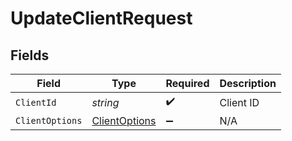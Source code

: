 # UpdateClientRequest


## Fields

| Field                                                     | Type                                                      | Required                                                  | Description                                               |
| --------------------------------------------------------- | --------------------------------------------------------- | --------------------------------------------------------- | --------------------------------------------------------- |
| `ClientId`                                                | *string*                                                  | :heavy_check_mark:                                        | Client ID                                                 |
| `ClientOptions`                                           | [ClientOptions](../../Models/Components/ClientOptions.md) | :heavy_minus_sign:                                        | N/A                                                       |